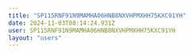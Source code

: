 ```yaml
---
title: "SP115RNF91N9MAMHA06HNB8NXVHPMXHH75KXC91YH"
date: 2024-11-03T08:14:24.931Z
user: SP115RNF91N9MAMHA06HNB8NXVHPMXHH75KXC91YH
layout: "users"
---
```

    